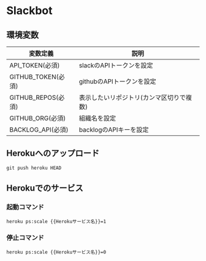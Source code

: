 # Slackbot

## 環境変数

| 変数定義 | 説明 |
| --- | --- |
| API_TOKEN(必須) | slackのAPIトークンを設定 |
| GITHUB_TOKEN(必須) | githubのAPIトークンを設定 |
| GITHUB_REPOS(必須) | 表示したいリポジトリ(カンマ区切りで複数) |
| GITHUB_ORG(必須) | 組織名を設定 |
| BACKLOG_API(必須) | backlogのAPIキーを設定 |


## Herokuへのアップロード

```
git push heroku HEAD
```


## Herokuでのサービス


### 起動コマンド

```
heroku ps:scale {{Herokuサービス名}}=1
```

### 停止コマンド

```
heroku ps:scale {{Herokuサービス名}}=0
```
